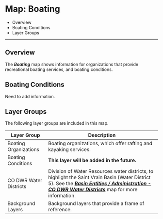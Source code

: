 # Map: Boating #

*   Overview
*   Boating Conditions
*   Layer Groups

---------

## Overview ##

The ***Boating*** map shows information for
organizations that provide recreational boating services, and boating conditions.

## Boating Conditions ##

Need to add information.

## Layer Groups ##

The following layer groups are included in this map.

| **Layer Group** | **Description** |
| -- | -- |
| Boating Organizations | Boating organizations, which offer rafting and kayaking services. |
| Boating Conditions | **This layer will be added in the future.** |
| CO DWR Water Districts | Division of Water Resources water districts, to highlight the Saint Vrain Basin (Water District 5).  See the [***Basin Entities / Administration - CO DWR Water Districts***](#map/entities-codwr-waterdistricts) map for more information. |
| Background Layers | Background layers that provide a frame of reference. |
